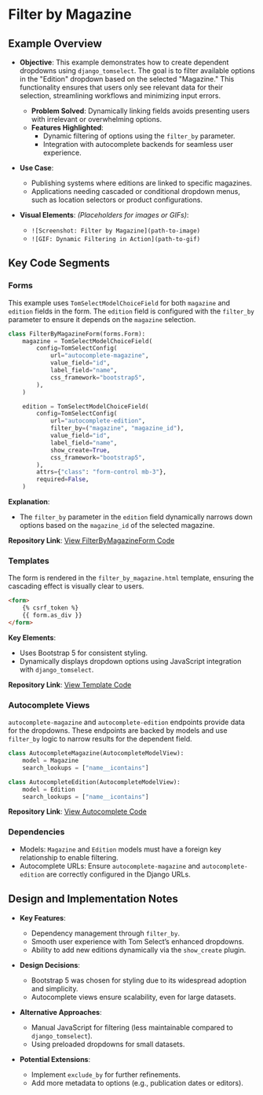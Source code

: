 # Filter by Magazine

## Example Overview

- **Objective**: This example demonstrates how to create dependent dropdowns using `django_tomselect`. The goal is to filter available options in the "Edition" dropdown based on the selected "Magazine." This functionality ensures that users only see relevant data for their selection, streamlining workflows and minimizing input errors.
  - **Problem Solved**: Dynamically linking fields avoids presenting users with irrelevant or overwhelming options.
  - **Features Highlighted**:
    - Dynamic filtering of options using the `filter_by` parameter.
    - Integration with autocomplete backends for seamless user experience.

- **Use Case**:
  - Publishing systems where editions are linked to specific magazines.
  - Applications needing cascaded or conditional dropdown menus, such as location selectors or product configurations.

- **Visual Elements**:
  *(Placeholders for images or GIFs)*:
  - `![Screenshot: Filter by Magazine](path-to-image)`
  - `![GIF: Dynamic Filtering in Action](path-to-gif)`

## Key Code Segments

### Forms
This example uses `TomSelectModelChoiceField` for both `magazine` and `edition` fields in the form. The `edition` field is configured with the `filter_by` parameter to ensure it depends on the `magazine` selection.

```python
class FilterByMagazineForm(forms.Form):
    magazine = TomSelectModelChoiceField(
        config=TomSelectConfig(
            url="autocomplete-magazine",
            value_field="id",
            label_field="name",
            css_framework="bootstrap5",
        ),
    )

    edition = TomSelectModelChoiceField(
        config=TomSelectConfig(
            url="autocomplete-edition",
            filter_by=("magazine", "magazine_id"),
            value_field="id",
            label_field="name",
            show_create=True,
            css_framework="bootstrap5",
        ),
        attrs={"class": "form-control mb-3"},
        required=False,
    )
```
**Explanation**:
- The `filter_by` parameter in the `edition` field dynamically narrows down options based on the `magazine_id` of the selected magazine.

**Repository Link**: [View FilterByMagazineForm Code](#)

### Templates
The form is rendered in the `filter_by_magazine.html` template, ensuring the cascading effect is visually clear to users.

```html
<form>
    {% csrf_token %}
    {{ form.as_div }}
</form>
```

**Key Elements**:
- Uses Bootstrap 5 for consistent styling.
- Dynamically displays dropdown options using JavaScript integration with `django_tomselect`.

**Repository Link**: [View Template Code](#)

### Autocomplete Views
`autocomplete-magazine` and `autocomplete-edition` endpoints provide data for the dropdowns. These endpoints are backed by models and use `filter_by` logic to narrow results for the dependent field.

```python
class AutocompleteMagazine(AutocompleteModelView):
    model = Magazine
    search_lookups = ["name__icontains"]

class AutocompleteEdition(AutocompleteModelView):
    model = Edition
    search_lookups = ["name__icontains"]
```

**Repository Link**: [View Autocomplete Code](#)

### Dependencies
- Models: `Magazine` and `Edition` models must have a foreign key relationship to enable filtering.
- Autocomplete URLs: Ensure `autocomplete-magazine` and `autocomplete-edition` are correctly configured in the Django URLs.

## Design and Implementation Notes

- **Key Features**:
  - Dependency management through `filter_by`.
  - Smooth user experience with Tom Select’s enhanced dropdowns.
  - Ability to add new editions dynamically via the `show_create` plugin.

- **Design Decisions**:
  - Bootstrap 5 was chosen for styling due to its widespread adoption and simplicity.
  - Autocomplete views ensure scalability, even for large datasets.

- **Alternative Approaches**:
  - Manual JavaScript for filtering (less maintainable compared to `django_tomselect`).
  - Using preloaded dropdowns for small datasets.

- **Potential Extensions**:
  - Implement `exclude_by` for further refinements.
  - Add more metadata to options (e.g., publication dates or editors).
